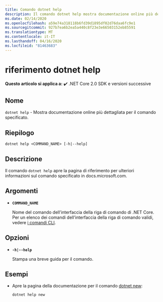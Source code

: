 ```yaml
---
title: Comando dotnet help
description: Il comando dotnet help mostra documentazione online più dettagliata per il comando specificato.
ms.date: 02/14/2020
ms.openlocfilehash: a59e74a318118b6fd39d1895df02d76daa6fc9e1
ms.sourcegitcommit: 927b7ea6b2ea5a440c8f23e3e66503152eb85591
ms.translationtype: MT
ms.contentlocale: it-IT
ms.lasthandoff: 04/16/2020
ms.locfileid: "81463683"
---
```

# <a name="dotnet-help-reference"></a>riferimento dotnet help

**Questo articolo si applica a:** ✔️ .NET Core 2.0 SDK e versioni successive

## <a name="name"></a>Nome

`dotnet help` - Mostra documentazione online più dettagliata per il comando specificato.

## <a name="synopsis"></a>Riepilogo

```dotnetcli
dotnet help <COMMAND_NAME> [-h|--help]
```

## <a name="description"></a>Descrizione

Il comando `dotnet help` apre la pagina di riferimento per ulteriori informazioni sul comando specificato in docs.microsoft.com.

## <a name="arguments"></a>Argomenti

- **`COMMAND_NAME`**

  Nome del comando dell’interfaccia della riga di comando di .NET Core. Per un elenco dei comandi dell’interfaccia della riga di comando validi, vedere [i comandi CLI](index.md#cli-commands).

## <a name="options"></a>Opzioni

- **`-h|--help`**

  Stampa una breve guida per il comando.

## <a name="examples"></a>Esempi

- Apre la pagina della documentazione per il comando [dotnet new](dotnet-new.md):

  ```dotnetcli
  dotnet help new
  ```
